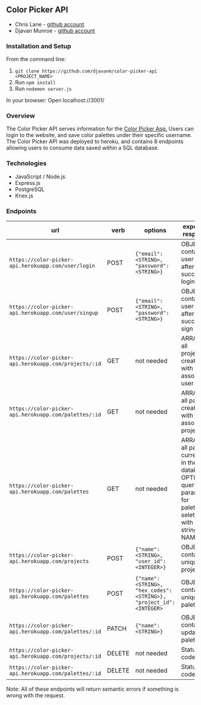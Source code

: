 
## Color Picker API
- Chris Lane - [github account](https://github.com/CLLane)
- Djavan Munroe - [github account](https://github.com/djavanm)

### Installation and Setup
From the command line:
1. `git clone https://github.com/djavanm/color-picker-api <PROJECT_NAME>`
1. Run `npm install`
1. Run `nodemon server.js`

In your browser:
Open localhost://3001/

### Overview
The Color Picker API serves information for the [Color Picker App.](https://color-picker-ui.herokuapp.com/login)
Users can login to the website, and save color palettes under their specific username. The Color Picker API was deployed to heroku, and contains 8 endpoints allowing users to consume data saved within a SQL database.

### Technologies
- JavaScript / Node.js 
- Express.js 
- PostgreSQL 
- Knex.js 

### Endpoints

| url | verb | options | expected response |
| ----|------|---------|---------------- |
| `https://color-picker-api.herokuapp.com/user/login` | POST |`{"email": <STRING>, "password":<STRING>}` | OBJECT containing user id after successful login. |
| `https://color-picker-api.herokuapp.com/user/singup` | POST |`{"email": <STRING>, "password":<STRING>}` | OBJECT containing user id after successful sign up. |
| `https://color-picker-api.herokuapp.com/projects/:id` | GET | not needed | ARRAY of all projects created with the associated user id. |
| `https://color-picker-api.herokuapp.com/palettes/:id` | GET | not needed | ARRAY of all palettes created with the associated project id.|
| `https://color-picker-api.herokuapp.com/palettes` | GET | not needed | ARRAY of all palettes currently in the database. OPTIONAL query parameter for palettes seletected with a string for NAME.|
| `https://color-picker-api.herokuapp.com/projects` | POST | `{"name": <STRING>, "user_id": <INTEGER>}` | OBJECT containing uniqure project id. |
| `https://color-picker-api.herokuapp.com/palettes` | POST | `{"name": <STRING>, "hex_codes": <STRING>}, "project_id": <INTEGER> ` | OBJECT containing uniqure palette id. |
| `https://color-picker-api.herokuapp.com/palettes/:id` | PATCH | `{"name": <STRING>}`| OBJECT containing updated palette. |
| `https://color-picker-api.herokuapp.com/projects/:id` | DELETE | not needed | Status code 204 |
| `https://color-picker-api.herokuapp.com/palettes/:id` | DELETE | not needed | Status code 204 |

Note: All of these endpoints will return semantic errors if something is wrong with the request.
